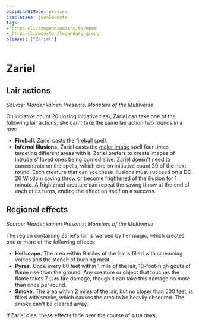 ```yaml
---
obsidianUIMode: preview
cssclasses: json5e-note
tags:
- ttrpg-cli/compendium/src/5e/mpmm
- ttrpg-cli/monster/legendary-group
aliases: ["Zariel"]
---
```

# Zariel

## Lair actions
_Source: Mordenkainen Presents: Monsters of the Multiverse_

On initiative count 20 (losing initiative ties), Zariel can take one of the following lair actions; she can't take the same lair action two rounds in a row:

- **Fireball.** Zariel casts the [fireball](3-Mechanics/CLI/spells/fireball.md) spell.  
- **Infernal Illusions.** Zariel casts the [major image](3-Mechanics/CLI/spells/major-image.md) spell four times, targeting different areas with it. Zariel prefers to create images of intruders' loved ones being burned alive. Zariel doesn't need to concentrate on the spells, which end on initiative count 20 of the next round. Each creature that can see these illusions must succeed on a DC 26 Wisdom saving throw or become [frightened](3-Mechanics/CLI/rules/conditions.md#Frightened) of the illusion for 1 minute. A frightened creature can repeat the saving throw at the end of each of its turns, ending the effect on itself on a success.  

## Regional effects
_Source: Mordenkainen Presents: Monsters of the Multiverse_

The region containing Zariel's lair is warped by her magic, which creates one or more of the following effects:

- **Hellscape.** The area within 9 miles of the lair is filled with screaming voices and the stench of burning meat.  
- **Pyres.** Once every 60 feet within 1 mile of the lair, 10-foot-high gouts of flame rise from the ground. Any creature or object that touches the flame takes 7 (`2d6` fire damage, though it can take this damage no more than once per round.  
- **Smoke.** The area within 2 miles of the lair, but no closer than 500 feet, is filled with smoke, which causes the area to be heavily obscured. The smoke can't be cleared away.  

If Zariel dies, these effects fade over the course of `1d10` days.